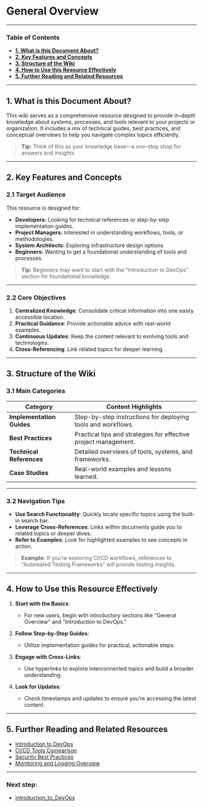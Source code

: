 # **General Overview**
---

### **Table of Contents**

- [**1. What is this Document About?**](#1-what-is-this-document-about)
- [**2. Key Features and Concepts**](#2-key-features-and-concepts)
- [**3. Structure of the Wiki**](#3-structure-of-the-wiki)
- [**4. How to Use this Resource Effectively**](#4-how-to-use-this-resource-effectively)
- [**5. Further Reading and Related Resources**](#5-further-reading-and-related-resources)

---

## **1. What is this Document About?**

This wiki serves as a comprehensive resource designed to provide in-depth knowledge about systems, processes, and tools relevant to your projects or organization. It includes a mix of technical guides, best practices, and conceptual overviews to help you navigate complex topics efficiently.

> **Tip:** Think of this as your knowledge base—a one-stop shop for answers and insights.

---

## **2. Key Features and Concepts**

### **2.1 Target Audience**

This resource is designed for:

- **Developers:** Looking for technical references or step-by-step implementation guides.
- **Project Managers:** Interested in understanding workflows, tools, or methodologies.
- **System Architects:** Exploring infrastructure design options.
- **Beginners:** Wanting to get a foundational understanding of tools and processes.

> **Tip:** Beginners may want to start with the "Introduction to DevOps" section for foundational knowledge.

---

### **2.2 Core Objectives**

1. **Centralized Knowledge**: Consolidate critical information into one easily accessible location.
2. **Practical Guidance**: Provide actionable advice with real-world examples.
3. **Continuous Updates**: Keep the content relevant to evolving tools and technologies.
4. **Cross-Referencing**: Link related topics for deeper learning.

---

## **3. Structure of the Wiki**

### **3.1 Main Categories**

|**Category**|**Content Highlights**|
|---|---|
|**Implementation Guides**|Step-by-step instructions for deploying tools and workflows.|
|**Best Practices**|Practical tips and strategies for effective project management.|
|**Technical References**|Detailed overviews of tools, systems, and frameworks.|
|**Case Studies**|Real-world examples and lessons learned.|

---

### **3.2 Navigation Tips**

- **Use Search Functionality**: Quickly locate specific topics using the built-in search bar.
- **Leverage Cross-References**: Links within documents guide you to related topics or deeper dives.
- **Refer to Examples**: Look for highlighted examples to see concepts in action.

> **Example:** If you’re exploring CI/CD workflows, references to "Automated Testing Frameworks" will provide testing insights.

---

## **4. How to Use this Resource Effectively**

1. **Start with the Basics**:
    
    - For new users, begin with introductory sections like "General Overview" and "Introduction to DevOps."
2. **Follow Step-by-Step Guides**:
    
    - Utilize implementation guides for practical, actionable steps.
3. **Engage with Cross-Links**:
    
    - Use hyperlinks to explore interconnected topics and build a broader understanding.
4. **Look for Updates**:
    
    - Check timestamps and updates to ensure you’re accessing the latest content.

---

## **5. Further Reading and Related Resources**

- [Introduction to DevOps](#introduction-to-devops)
- [CI/CD Tools Comparison](#ci-cd-tools-comparison)
- [Security Best Practices](#security-best-practices)
- [Monitoring and Logging Overview](#monitoring-and-logging-overview)
---
### Next step:
- [introduction_to_DevOps](introduction_to_DevOps.md)